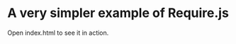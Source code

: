 A very simpler example of Require.js
====================================

Open index.html to see it in action.